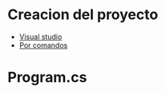 # Creacion del proyecto
- [Visual studio](https://github.com/daniel18acevedo/DA2-Tecnologia/blob/feature/web-api/visual-studio.md)
- [Por comandos](https://github.com/daniel18acevedo/DA2-Tecnologia/blob/feature/web-api/comandos.md)


# Program.cs
